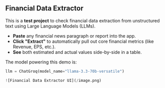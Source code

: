 ## Financial Data Extractor

This is a **test project** to check financial data extraction from unstructured text using Large Language Models (LLMs).

- **Paste** any financial news paragraph or report into the app.
- **Click "Extract"** to automatically pull out core financial metrics (like Revenue, EPS, etc.).
- **See** both estimated and actual values side-by-side in a table.

The model powering this demo is:

```python
llm = ChatGroq(model_name="llama-3.3-70b-versatile")

![Financial Data Extractor UI](/image.png)
```
